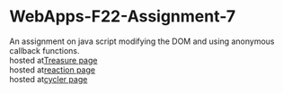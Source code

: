 # WebApps-F22-Assignment-7
An assignment on java script modifying the DOM and using anonymous callback functions.
<br>
hosted at[Treasure page](https://44-563-web-apps-f22.github.io/44563-webapps-assignment-7-s555675/treasure.html)<br>
hosted at[reaction page](https://44-563-web-apps-f22.github.io/44563-webapps-assignment-7-s555675/reaction.html)<br>
hosted at[cycler page](https://44-563-web-apps-f22.github.io/44563-webapps-assignment-7-s555675/cycler.html)<br>
